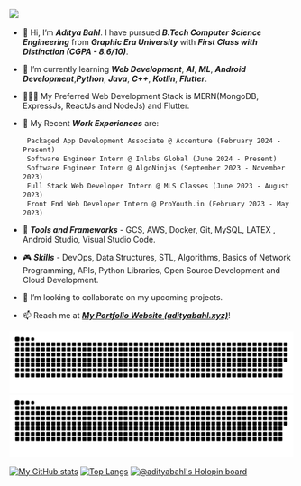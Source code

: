 ![](https://komarev.com/ghpvc/?username=AdityaBahl)
- 👋 Hi, I’m ***Aditya Bahl***. I have pursued ***B.Tech Computer Science Engineering*** from ***Graphic Era University*** with ***First Class with Distinction (CGPA - 8.6/10)***.
- 🌱 I’m currently learning ***Web Development***, ***AI***, ***ML***, ***Android Development***,***Python***, ***Java***, ***C++***, ***Kotlin***, ***Flutter***.
- 👨🏼‍🚀 My Preferred Web Development Stack is MERN(MongoDB, ExpressJs, ReactJs and NodeJs) and Flutter.
- 🚀 My Recent ***Work Experiences*** are:

       Packaged App Development Associate @ Accenture (February 2024 - Present)
       Software Engineer Intern @ Inlabs Global (June 2024 - Present)
       Software Engineer Intern @ AlgoNinjas (September 2023 - November 2023)
       Full Stack Web Developer Intern @ MLS Classes (June 2023 - August 2023) 
       Front End Web Developer Intern @ ProYouth.in (February 2023 - May 2023)
- 🤖 ***Tools and Frameworks*** - GCS, AWS, Docker, Git, MySQL, LATEX , Android Studio, Visual Studio Code.
- 🎮 ***Skills*** - DevOps, Data Structures, STL, Algorithms, Basics of Network Programming, APIs, Python Libraries, Open Source Development and Cloud Development.
- 💞️ I’m looking to collaborate on my upcoming projects.
- 📫 Reach me at ***[My Portfolio Website (adityabahl.xyz)](https://adityabahl.xyz/)***!

<!---
--->
![github contribution grid snake animation](https://raw.githubusercontent.com/AdityaBahl/AdityaBahl/output/github-contribution-grid-snake-dark.svg#gh-dark-mode-only)![github contribution grid snake animation](https://raw.githubusercontent.com/AdityaBahl/AdityaBahl/output/github-contribution-grid-snake.svg#gh-light-mode-only)

[![My GitHub stats](https://github-readme-stats.vercel.app/api?username=adityabahl&theme=tokyonight&showicons=true)](https://github.com/anuraghazra/github-readme-stats)
[![Top Langs](https://github-readme-stats.vercel.app/api/top-langs/?username=adityabahl&theme=tokyonight&layout=compact&langs_count=10)](https://github.com/anuraghazra/github-readme-stats)
[![@adityabahl's Holopin board](https://holopin.me/adityabahl)](https://holopin.io/@adityabahl)
<!---
<p align="center"> 
  Visitor count<br>
  <img src="https://profile-counter.glitch.me/AdityaBahl/count.svg" />
</p>
--->
